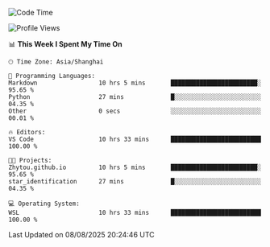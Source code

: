 <!--START_SECTION:waka-->
![Code Time](http://img.shields.io/badge/Code%20Time-3%2C064%20hrs%2021%20mins-blue)

![Profile Views](http://img.shields.io/badge/Profile%20Views-1-blue)

📊 **This Week I Spent My Time On** 

```text
🕑︎ Time Zone: Asia/Shanghai

💬 Programming Languages: 
Markdown                 10 hrs 5 mins       ████████████████████████░   95.65 % 
Python                   27 mins             █░░░░░░░░░░░░░░░░░░░░░░░░   04.35 % 
Other                    0 secs              ░░░░░░░░░░░░░░░░░░░░░░░░░   00.01 % 

🔥 Editors: 
VS Code                  10 hrs 33 mins      █████████████████████████   100.00 % 

🐱‍💻 Projects: 
Zhytou.github.io         10 hrs 5 mins       ████████████████████████░   95.65 % 
star_identification      27 mins             █░░░░░░░░░░░░░░░░░░░░░░░░   04.35 % 

💻 Operating System: 
WSL                      10 hrs 33 mins      █████████████████████████   100.00 % 
```


 Last Updated on 08/08/2025 20:24:46 UTC
<!--END_SECTION:waka-->